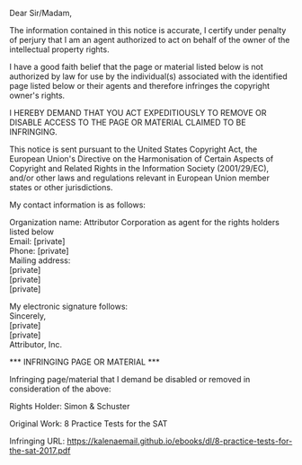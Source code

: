 Dear Sir/Madam,

The information contained in this notice is accurate, I certify under penalty of perjury that I am an agent authorized to act on behalf of the owner of the intellectual property rights.

I have a good faith belief that the page or material listed below is not authorized by law for use by the individual(s) associated with the identified page listed below or their agents and therefore infringes the copyright owner's rights.

I HEREBY DEMAND THAT YOU ACT EXPEDITIOUSLY TO REMOVE OR DISABLE ACCESS TO THE PAGE OR MATERIAL CLAIMED TO BE INFRINGING.

This notice is sent pursuant to the United States Copyright Act, the European Union's Directive on the Harmonisation of Certain Aspects of Copyright and Related Rights in the Information Society (2001/29/EC), and/or other laws and regulations relevant in European Union member states or other jurisdictions.

My contact information is as follows:

Organization name: Attributor Corporation as agent for the rights holders listed below  
Email: [private]  
Phone: [private]  
Mailing address:  
[private]  
[private]  
[private]

My electronic signature follows:  
Sincerely,  
[private]  
[private]  
Attributor, Inc.

*** INFRINGING PAGE OR MATERIAL ***

Infringing page/material that I demand be disabled or removed in consideration of the above:

Rights Holder: Simon & Schuster

Original Work: 8 Practice Tests for the SAT

Infringing URL: https://kalenaemail.github.io/ebooks/dl/8-practice-tests-for-the-sat-2017.pdf
